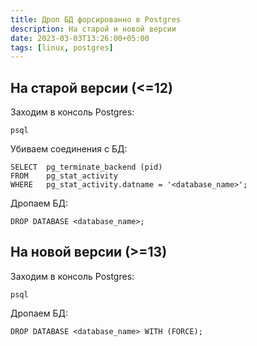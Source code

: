 ```yaml
---
title: Дроп БД форсированно в Postgres
description: На старой и новой версии
date: 2023-03-03T13:26:00+05:00
tags: [linux, postgres]
---
```

## На старой версии (<=12)
Заходим в консоль Postgres:
```ell
psql
```

Убиваем соединения с БД:
```psql
SELECT	pg_terminate_backend (pid)
FROM	pg_stat_activity
WHERE	pg_stat_activity.datname = '<database_name>';
```

Дропаем БД:
```ell
DROP DATABASE <database_name>;
```

## На новой версии (>=13)
Заходим в консоль Postgres:
```ell
psql
```

Дропаем БД:
```psql
DROP DATABASE <database_name> WITH (FORCE);
```
